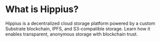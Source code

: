# What is Hippius?

Hippius is a decentralized cloud storage platform powered by a custom Substrate blockchain, IPFS, and S3-compatible storage. Learn how it enables transparent, anonymous storage with blockchain trust.
